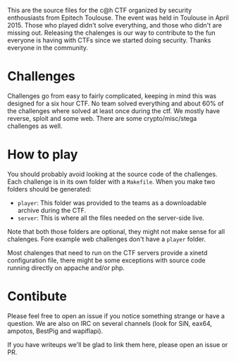 This are the source files for the c@h CTF organized by security enthousiasts from Epitech Toulouse. The event was held in Toulouse in April 2015. Those who played didn't solve everything, and those who didn't are missing out. Releasing the chalenges is our way to contribute to the fun everyone is having with CTFs since we started doing security. Thanks everyone in the community.

Challenges
==========

Challenges go from easy to fairly complicated, keeping in mind this was designed for a six hour CTF. No team solved everything and about 60% of the challenges where solved at least once during the ctf. We mostly have reverse, sploit and some web. There are some crypto/misc/stega challenges as well.

How to play
===========

You should probably avoid looking at the source code of the challenges. Each challenge is in its own folder with a `Makefile`. When you make two folders should be generated:
  - `player`: This folder was provided to the teams as a downloadable archive during the CTF.
  - `server`: This is where all the files needed on the server-side live.

Note that both those folders are optional, they might not make sense for all chalenges. Fore example web challenges don't have a `player` folder.

Most chalenges that need to run on the CTF servers provide a xinetd configuration file, there might be some exceptions with source code running directly on appache and/or php.

Contibute
=========

Please feel free to open an issue if you notice something strange or have a question. We are also on IRC on several channels (look for SiN, eax64, ampotos, BestPig and wapiflapi).

If you have writeups we'll be glad to link them here, please open an issue or PR.

